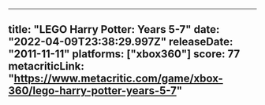 
---
title: "LEGO Harry Potter: Years 5-7"
date: "2022-04-09T23:38:29.997Z"
releaseDate: "2011-11-11"
platforms: ["xbox360"]
score: 77
metacriticLink: "https://www.metacritic.com/game/xbox-360/lego-harry-potter-years-5-7"
---
